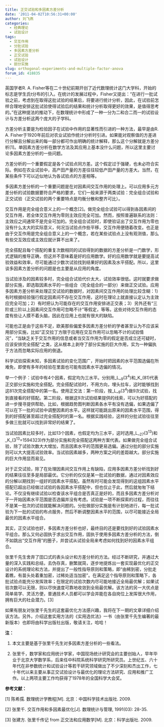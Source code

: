 ```yaml
---
title: 正交试验和多因素方差分析
date: '2011-04-02T10:56:31+00:00'
author: 刘飞燕
categories:
  - 经典理论
  - 试验设计
tags:
  - 交互作用
  - 分批试验
  - 多因素方差分析
  - 正交试验
  - 试验设计
  - 部分实施
slug: orthogonal-experiments-and-multiple-factor-anova
forum_id: 418835
---
```


英国学者R. A. Fisher等在二十世纪前期开创了近代数理统计这门大学科，开始的标志是学生氏t分布的引入。在统计的发展过程中，Fisher又提出：“在进行一批试验之前，考虑到在取得这批试验的结果后，将要进行统计分析，因此，在试验前怎样合理地安排这批试验使得试验后的结果和统计分析取得更好的效果，是值得思考的。”在这种提法的推动下，在数理统计中形成了一种一分为二和合二而一的试验设计与方差分析这两个庞大的子学科。

方差分析主要是为检验因子在试验中作用的显著性而引进的一种方法，最早是由R. A. Fisher于1920年前后对农业试验作统计分析时引进。如果能对观察值的方差进行分解且分解出来的每一部分都可作出明确的统计解释，那么这个分解就是方差分析[1]。单因素方差分析在数学方法及其应用上基本没什么问题，所以这里主要讨论多因素方差分析的一些问题。

方差分析的一个重要假定是各个试验点同方差。这个假定过于强硬，也未必符合实际。例如在农业试验中，高产田产量的方差往往较低产田产量的方差大。当然，在某些条件下可以近似地认为各试验点的方差相等。

多因素方差分析的一个重要问题是在对因素间交互作用的处理上。可以应用多元方差分析的试验数据要符合严格的要求，它们一般来源于两类试验：完全组合试验和正交试验（正交试验的两个重要特点是均衡分散和整齐可比）。

交互作用是完全组合意义上的一个概念[2]。做完全组合试验可以得到各因素间的交互作用，若全体交互作用为零则主效应完全可加。然而，按照普遍联系的法则：主效应之间通常不是完全可加的。完全组合试验时，即使验证出了交互作用为零也没有什么太大的实际意义，何况当试验点作些平移，交互作用便随着改变。也正是由于交互作用是完全组合意义上的一个概念，若在某些试验点上没有观测值，那么有些交互效应或主效应就计算不出来了。

<!--more-->

完全搭配且每个搭配的重复次数相同的试验得到的数据的方差分析是一门数学，形式逻辑的推导正确，但这并不意味着是好的应用数学。好的应用数学就是要提高试验效益和效率，尽可能通过少数次试验找到结果好的因素及水平搭配。所以，这里谈多因素方差分析的问题是也主要是从应用的角度。

当试验涉及的因素较多时，完全组合试验代价太大，试验效率很低。这时就要求做部分实施，即选取因素水平的一些组合（完全组合的一部分）来做正交试验。应用多因素方差分析来处理正交试验的数据时，对因素间交互作用的处理比较含糊：1）有时根据经验强行假定因素间不存在交互作用，这时在理论上就直接认定认为主效应完全可加；2）有时把认为可能存在的交互作用安排进正交表；3）另外还有“三阶或三阶以上因素间交互作用可忽略不计”等假定，等等。这些对待交互作用的态度有些让人摸不着头脑，因此在应用上也就有很大的缺陷。

可能也正是由于这些不足，欧美那些偏爱多因素方差分析的学者甚至认为不应该采用部分实施，比如“正交拉丁方限于应用在交互作用可以忽略不计的试验情况”，“当缺乏关于交互作用的信息或者当交互作用为零的假定是否成立还可疑时，应该安排完全搭配”之类，这从根本上剥夺了部分实施的巨大作用，实为一种偏执于方法而忽略实际应用的倒退。

科学试验探索未知，多因素试验的变化范围广，开始时把因素的水平范围选偏在所难免，即使有多年的经验在里面也可能有因素水平选偏的情况。

举一个例子：试验中有4个因素，假定均为三水平。分别用_L_<sub>9</sub>(3<sup>4</sup>)和_K_(81)代表正交部分实施和完全搭配。完全搭配试验时，不用方向，埋头拉车，这时能够找到这81次完全搭配中的第一名。使用正交法：第一阶段，按_L_<sub>9</sub>(3<sup>4</sup>)做9次试验，找到直接看的好搭配。第二阶段，根据这9次试验结果提供的线索，可以为好搭配的进一步搜寻提供帮助，比如，根据趋势图判断因素各水平有没有选偏，如果选偏了可以在下一批的试验中调整因素的水平。这样就可能跳出原来的因素水平范围，得到的好搭配甚至超过完全搭配时的第一名。根据实践经验，这样的分批试验往往至多做三批就可以找到非常好的结果了。

当试验因素比较多时，比如13个因素，也假定均为三水平，这时选用_L_<sub>27</sub>(3<sup>13</sup>)和_K_(3<sup>13</sup>=1594323)作为部分实施和完全搭配这两种方案代表。如果做完全组合试验，除了试验次数大大增加，而且因素水平的范围更易选偏。通过分批的部分实施则可以大大提高试验效率。当试验因素越多，两种方案之间的差距越大。部分实施的巨大作用显而易见。

对于正交试验，除了在处理因素间交互作用上有缺陷，应用多因素方差分析找到好的结果往往至多是局部最优。它分析的仅仅是某一批试验的数据，通过对因素效应的分解以期找到一组好的因素水平搭配。虽然有时可能会发现得到的这组因素水平搭配已超出已经做过试验的各因素水平搭配中，但也仅止于此，然后就匆匆下结论。不仅没有继续试验以检查该水平组合是否真正是好的，而且多因素方差分析对于一开始因素水平范围是否选偏并没有考虑。试验是一项不断探索的过程，而往往不是某一批次的试验就能解决问题的。分批做部分实施是有计划地进行，每一批试验为下一批的试验的布点服务，然后不断调整因素水平的范围，以尽可能接近全局最优的因素水平组合。

其实，正交试验也好，多因素方差分析也好，最终目的还是要找到好的试验因素水平组合。那么又何必固执于求出交互作用，固执于使用多因素方差分析的方法，倒不如跳出“交互作用”的圈子，并尝试从试验全局来考虑如何找到好的因素水平组合。

张里千先生舍弃了田口式的表头设计和方差分析的方法。经过不断研究，并通过大量的深入实践和总结，去伪存真，删繁就简，逐步地提炼出一套实现最优化的正交设计的系统理论和方法，并提出了一般性指导原则和策略，即“由稀到密，分批走着瞧，有苗头处着重加密，过稀处适当加密”。在满足这个指导原则和策略下，各批试验点能充分发挥效率；在限定的试验次数内尽可能地接近全局最优解；如果试验次数可以无限，则以尽快速度可靠地收敛到全局最优解。该方法的另一大优点是简单易学、灵活方便，普通技术人员都可以学会并能在各自岗位上发挥很大作用，拥有巨大的社会潜力。[3]

如果有朋友对张里千先生的这套最优化方法感兴趣，我将在下一期的文章详细介绍该方法。另外，介绍这套实用方法的《实用选优法》一书（由张里千先生编著的最新版本）也即将由科学出版社出版，敬请关注，哈哈！

**注：**

1. 本文主要是基于张里千先生对多因素方差分析的一些看法。

2. 张里千，数学家和应用统计学家，中国现场统计研究会的主要创始人，早年毕业于北京大学数学系，后来任中科院系统科学研究所研究员。上世纪五、六十年代在非参数统计和试验设计等若干研究领域做出了不少深刻和杰出工作，七十年代以来主要从事正交试验设计与最优化的理论方法研究、应用和推广工作。以上两项主要工作均获得了1978年的全国科学大会奖。


**参考文献：**

[1] 陈希孺. 数理统计学教程[M]. 北京：中国科学技术出版社. 2009.

[2] 张里千. 交互作用和多因素最优化[J]. 数理统计与管理, 1991(03): 28-35.

[3] 张建方. 张里千传记 from 正交法和应用数学[M]. 北京：科学出版社. 2009.
